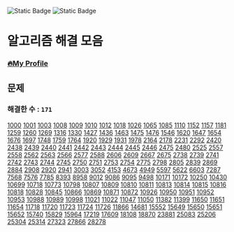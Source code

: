![Static Badge](https://img.shields.io/badge/python-3.9.x-%233776AB?style=plastic&logo=python&labelColor=white)
![Static Badge](https://img.shields.io/badge/baekjoon-onlinejudge-%23BBE2EC?style=plastic&labelColor=white)

# 알고리즘 해결 모음

### [🔥My Profile](https://www.acmicpc.net/user/hardcoder)

## 문제

### 해결한 수 : `171`


[1000](https://github.com/seunggihong/Algorithm/tree/main/script/1000.py.py) 	[1001](https://github.com/seunggihong/Algorithm/tree/main/script/1001.py.py) 	[1003](https://github.com/seunggihong/Algorithm/tree/main/script/1003.py.py) 	[1008](https://github.com/seunggihong/Algorithm/tree/main/script/1008.py.py) 	[1009](https://github.com/seunggihong/Algorithm/tree/main/script/1009.py.py) 	[1010](https://github.com/seunggihong/Algorithm/tree/main/script/1010.py.py) 	[1012](https://github.com/seunggihong/Algorithm/tree/main/script/1012.py.py) 	[1018](https://github.com/seunggihong/Algorithm/tree/main/script/1018.py.py) 	[1026](https://github.com/seunggihong/Algorithm/tree/main/script/1026.py.py) 	[1065](https://github.com/seunggihong/Algorithm/tree/main/script/1065.py.py) 	[1085](https://github.com/seunggihong/Algorithm/tree/main/script/1085.py.py) 	[1110](https://github.com/seunggihong/Algorithm/tree/main/script/1110.py.py) 	[1152](https://github.com/seunggihong/Algorithm/tree/main/script/1152.py.py) 	[1157](https://github.com/seunggihong/Algorithm/tree/main/script/1157.py.py) 	[1181](https://github.com/seunggihong/Algorithm/tree/main/script/1181.py.py) 	[1259](https://github.com/seunggihong/Algorithm/tree/main/script/1259.py.py) 	[1260](https://github.com/seunggihong/Algorithm/tree/main/script/1260.py.py) 	[1269](https://github.com/seunggihong/Algorithm/tree/main/script/1269.py.py) 	[1316](https://github.com/seunggihong/Algorithm/tree/main/script/1316.py.py) 	[1330](https://github.com/seunggihong/Algorithm/tree/main/script/1330.py.py) 	[1427](https://github.com/seunggihong/Algorithm/tree/main/script/1427.py.py) 	[1436](https://github.com/seunggihong/Algorithm/tree/main/script/1436.py.py) 	[1463](https://github.com/seunggihong/Algorithm/tree/main/script/1463.py.py) 	[1475](https://github.com/seunggihong/Algorithm/tree/main/script/1475.py.py) 	[1476](https://github.com/seunggihong/Algorithm/tree/main/script/1476.py.py) 	[1546](https://github.com/seunggihong/Algorithm/tree/main/script/1546.py.py) 	[1620](https://github.com/seunggihong/Algorithm/tree/main/script/1620.py.py) 	[1647](https://github.com/seunggihong/Algorithm/tree/main/script/1647.py.py) 	[1654](https://github.com/seunggihong/Algorithm/tree/main/script/1654.py.py) 	[1676](https://github.com/seunggihong/Algorithm/tree/main/script/1676.py.py) 	[1697](https://github.com/seunggihong/Algorithm/tree/main/script/1697.py.py) 	[1748](https://github.com/seunggihong/Algorithm/tree/main/script/1748.py.py) 	[1759](https://github.com/seunggihong/Algorithm/tree/main/script/1759.py.py) 	[1764](https://github.com/seunggihong/Algorithm/tree/main/script/1764.py.py) 	[1920](https://github.com/seunggihong/Algorithm/tree/main/script/1920.py.py) 	[1929](https://github.com/seunggihong/Algorithm/tree/main/script/1929.py.py) 	[1931](https://github.com/seunggihong/Algorithm/tree/main/script/1931.py.py) 	[1978](https://github.com/seunggihong/Algorithm/tree/main/script/1978.py.py) 	[2164](https://github.com/seunggihong/Algorithm/tree/main/script/2164.py.py) 	[2178](https://github.com/seunggihong/Algorithm/tree/main/script/2178.py.py) 	[2231](https://github.com/seunggihong/Algorithm/tree/main/script/2231.py.py) 	[2292](https://github.com/seunggihong/Algorithm/tree/main/script/2292.py.py) 	[2420](https://github.com/seunggihong/Algorithm/tree/main/script/2420.py.py) 	[2438](https://github.com/seunggihong/Algorithm/tree/main/script/2438.py.py) 	[2439](https://github.com/seunggihong/Algorithm/tree/main/script/2439.py.py) 	[2440](https://github.com/seunggihong/Algorithm/tree/main/script/2440.py.py) 	[2441](https://github.com/seunggihong/Algorithm/tree/main/script/2441.py.py) 	[2442](https://github.com/seunggihong/Algorithm/tree/main/script/2442.py.py) 	[2443](https://github.com/seunggihong/Algorithm/tree/main/script/2443.py.py) 	[2444](https://github.com/seunggihong/Algorithm/tree/main/script/2444.py.py) 	[2445](https://github.com/seunggihong/Algorithm/tree/main/script/2445.py.py) 	[2446](https://github.com/seunggihong/Algorithm/tree/main/script/2446.py.py) 	[2475](https://github.com/seunggihong/Algorithm/tree/main/script/2475.py.py) 	[2480](https://github.com/seunggihong/Algorithm/tree/main/script/2480.py.py) 	[2525](https://github.com/seunggihong/Algorithm/tree/main/script/2525.py.py) 	[2557](https://github.com/seunggihong/Algorithm/tree/main/script/2557.py.py) 	[2558](https://github.com/seunggihong/Algorithm/tree/main/script/2558.py.py) 	[2562](https://github.com/seunggihong/Algorithm/tree/main/script/2562.py.py) 	[2563](https://github.com/seunggihong/Algorithm/tree/main/script/2563.py.py) 	[2566](https://github.com/seunggihong/Algorithm/tree/main/script/2566.py.py) 	[2577](https://github.com/seunggihong/Algorithm/tree/main/script/2577.py.py) 	[2588](https://github.com/seunggihong/Algorithm/tree/main/script/2588.py.py) 	[2606](https://github.com/seunggihong/Algorithm/tree/main/script/2606.py.py) 	[2609](https://github.com/seunggihong/Algorithm/tree/main/script/2609.py.py) 	[2667](https://github.com/seunggihong/Algorithm/tree/main/script/2667.py.py) 	[2675](https://github.com/seunggihong/Algorithm/tree/main/script/2675.py.py) 	[2738](https://github.com/seunggihong/Algorithm/tree/main/script/2738.py.py) 	[2739](https://github.com/seunggihong/Algorithm/tree/main/script/2739.py.py) 	[2741](https://github.com/seunggihong/Algorithm/tree/main/script/2741.py.py) 	[2742](https://github.com/seunggihong/Algorithm/tree/main/script/2742.py.py) 	[2743](https://github.com/seunggihong/Algorithm/tree/main/script/2743.py.py) 	[2744](https://github.com/seunggihong/Algorithm/tree/main/script/2744.py.py) 	[2745](https://github.com/seunggihong/Algorithm/tree/main/script/2745.py.py) 	[2750](https://github.com/seunggihong/Algorithm/tree/main/script/2750.py.py) 	[2751](https://github.com/seunggihong/Algorithm/tree/main/script/2751.py.py) 	[2753](https://github.com/seunggihong/Algorithm/tree/main/script/2753.py.py) 	[2754](https://github.com/seunggihong/Algorithm/tree/main/script/2754.py.py) 	[2775](https://github.com/seunggihong/Algorithm/tree/main/script/2775.py.py) 	[2798](https://github.com/seunggihong/Algorithm/tree/main/script/2798.py.py) 	[2805](https://github.com/seunggihong/Algorithm/tree/main/script/2805.py.py) 	[2839](https://github.com/seunggihong/Algorithm/tree/main/script/2839.py.py) 	[2869](https://github.com/seunggihong/Algorithm/tree/main/script/2869.py.py) 	[2884](https://github.com/seunggihong/Algorithm/tree/main/script/2884.py.py) 	[2908](https://github.com/seunggihong/Algorithm/tree/main/script/2908.py.py) 	[2920](https://github.com/seunggihong/Algorithm/tree/main/script/2920.py.py) 	[2941](https://github.com/seunggihong/Algorithm/tree/main/script/2941.py.py) 	[3003](https://github.com/seunggihong/Algorithm/tree/main/script/3003.py.py) 	[3052](https://github.com/seunggihong/Algorithm/tree/main/script/3052.py.py) 	[4153](https://github.com/seunggihong/Algorithm/tree/main/script/4153.py.py) 	[4673](https://github.com/seunggihong/Algorithm/tree/main/script/4673.py.py) 	[4949](https://github.com/seunggihong/Algorithm/tree/main/script/4949.py.py) 	[5597](https://github.com/seunggihong/Algorithm/tree/main/script/5597.py.py) 	[5622](https://github.com/seunggihong/Algorithm/tree/main/script/5622.py.py) 	[6603](https://github.com/seunggihong/Algorithm/tree/main/script/6603.py.py) 	[7287](https://github.com/seunggihong/Algorithm/tree/main/script/7287.py.py) 	[7568](https://github.com/seunggihong/Algorithm/tree/main/script/7568.py.py) 	[7576](https://github.com/seunggihong/Algorithm/tree/main/script/7576.py.py) 	[7785](https://github.com/seunggihong/Algorithm/tree/main/script/7785.py.py) 	[8393](https://github.com/seunggihong/Algorithm/tree/main/script/8393.py.py) 	[8958](https://github.com/seunggihong/Algorithm/tree/main/script/8958.py.py) 	[9012](https://github.com/seunggihong/Algorithm/tree/main/script/9012.py.py) 	[9086](https://github.com/seunggihong/Algorithm/tree/main/script/9086.py.py) 	[9095](https://github.com/seunggihong/Algorithm/tree/main/script/9095.py.py) 	[9498](https://github.com/seunggihong/Algorithm/tree/main/script/9498.py.py) 	[10171](https://github.com/seunggihong/Algorithm/tree/main/script/10171.py.py) 	[10172](https://github.com/seunggihong/Algorithm/tree/main/script/10172.py.py) 	[10250](https://github.com/seunggihong/Algorithm/tree/main/script/10250.py.py) 	[10430](https://github.com/seunggihong/Algorithm/tree/main/script/10430.py.py) 	[10699](https://github.com/seunggihong/Algorithm/tree/main/script/10699.py.py) 	[10718](https://github.com/seunggihong/Algorithm/tree/main/script/10718.py.py) 	[10773](https://github.com/seunggihong/Algorithm/tree/main/script/10773.py.py) 	[10798](https://github.com/seunggihong/Algorithm/tree/main/script/10798.py.py) 	[10807](https://github.com/seunggihong/Algorithm/tree/main/script/10807.py.py) 	[10809](https://github.com/seunggihong/Algorithm/tree/main/script/10809.py.py) 	[10810](https://github.com/seunggihong/Algorithm/tree/main/script/10810.py.py) 	[10811](https://github.com/seunggihong/Algorithm/tree/main/script/10811.py.py) 	[10813](https://github.com/seunggihong/Algorithm/tree/main/script/10813.py.py) 	[10814](https://github.com/seunggihong/Algorithm/tree/main/script/10814.py.py) 	[10815](https://github.com/seunggihong/Algorithm/tree/main/script/10815.py.py) 	[10816](https://github.com/seunggihong/Algorithm/tree/main/script/10816.py.py) 	[10818](https://github.com/seunggihong/Algorithm/tree/main/script/10818.py.py) 	[10828](https://github.com/seunggihong/Algorithm/tree/main/script/10828.py.py) 	[10845](https://github.com/seunggihong/Algorithm/tree/main/script/10845.py.py) 	[10866](https://github.com/seunggihong/Algorithm/tree/main/script/10866.py.py) 	[10869](https://github.com/seunggihong/Algorithm/tree/main/script/10869.py.py) 	[10871](https://github.com/seunggihong/Algorithm/tree/main/script/10871.py.py) 	[10872](https://github.com/seunggihong/Algorithm/tree/main/script/10872.py.py) 	[10926](https://github.com/seunggihong/Algorithm/tree/main/script/10926.py.py) 	[10950](https://github.com/seunggihong/Algorithm/tree/main/script/10950.py.py) 	[10951](https://github.com/seunggihong/Algorithm/tree/main/script/10951.py.py) 	[10952](https://github.com/seunggihong/Algorithm/tree/main/script/10952.py.py) 	[10953](https://github.com/seunggihong/Algorithm/tree/main/script/10953.py.py) 	[10988](https://github.com/seunggihong/Algorithm/tree/main/script/10988.py.py) 	[10989](https://github.com/seunggihong/Algorithm/tree/main/script/10989.py.py) 	[10998](https://github.com/seunggihong/Algorithm/tree/main/script/10998.py.py) 	[11021](https://github.com/seunggihong/Algorithm/tree/main/script/11021.py.py) 	[11022](https://github.com/seunggihong/Algorithm/tree/main/script/11022.py.py) 	[11047](https://github.com/seunggihong/Algorithm/tree/main/script/11047.py.py) 	[11050](https://github.com/seunggihong/Algorithm/tree/main/script/11050.py.py) 	[11382](https://github.com/seunggihong/Algorithm/tree/main/script/11382.py.py) 	[11399](https://github.com/seunggihong/Algorithm/tree/main/script/11399.py.py) 	[11650](https://github.com/seunggihong/Algorithm/tree/main/script/11650.py.py) 	[11651](https://github.com/seunggihong/Algorithm/tree/main/script/11651.py.py) 	[11654](https://github.com/seunggihong/Algorithm/tree/main/script/11654.py.py) 	[11718](https://github.com/seunggihong/Algorithm/tree/main/script/11718.py.py) 	[11720](https://github.com/seunggihong/Algorithm/tree/main/script/11720.py.py) 	[11723](https://github.com/seunggihong/Algorithm/tree/main/script/11723.py.py) 	[11724](https://github.com/seunggihong/Algorithm/tree/main/script/11724.py.py) 	[11726](https://github.com/seunggihong/Algorithm/tree/main/script/11726.py.py) 	[11866](https://github.com/seunggihong/Algorithm/tree/main/script/11866.py.py) 	[14681](https://github.com/seunggihong/Algorithm/tree/main/script/14681.py.py) 	[15552](https://github.com/seunggihong/Algorithm/tree/main/script/15552.py.py) 	[15649](https://github.com/seunggihong/Algorithm/tree/main/script/15649.py.py) 	[15650](https://github.com/seunggihong/Algorithm/tree/main/script/15650.py.py) 	[15651](https://github.com/seunggihong/Algorithm/tree/main/script/15651.py.py) 	[15652](https://github.com/seunggihong/Algorithm/tree/main/script/15652.py.py) 	[15740](https://github.com/seunggihong/Algorithm/tree/main/script/15740.py.py) 	[15829](https://github.com/seunggihong/Algorithm/tree/main/script/15829.py.py) 	[15964](https://github.com/seunggihong/Algorithm/tree/main/script/15964.py.py) 	[17219](https://github.com/seunggihong/Algorithm/tree/main/script/17219.py.py) 	[17609](https://github.com/seunggihong/Algorithm/tree/main/script/17609.py.py) 	[18108](https://github.com/seunggihong/Algorithm/tree/main/script/18108.py.py) 	[18870](https://github.com/seunggihong/Algorithm/tree/main/script/18870.py.py) 	[23881](https://github.com/seunggihong/Algorithm/tree/main/script/23881.py.py) 	[25083](https://github.com/seunggihong/Algorithm/tree/main/script/25083.py.py) 	[25206](https://github.com/seunggihong/Algorithm/tree/main/script/25206.py.py) 	[25304](https://github.com/seunggihong/Algorithm/tree/main/script/25304.py.py) 	[25314](https://github.com/seunggihong/Algorithm/tree/main/script/25314.py.py) 	[27323](https://github.com/seunggihong/Algorithm/tree/main/script/27323.py.py) 	[27866](https://github.com/seunggihong/Algorithm/tree/main/script/27866.py.py) 	[28278](https://github.com/seunggihong/Algorithm/tree/main/script/28278.py.py) 	